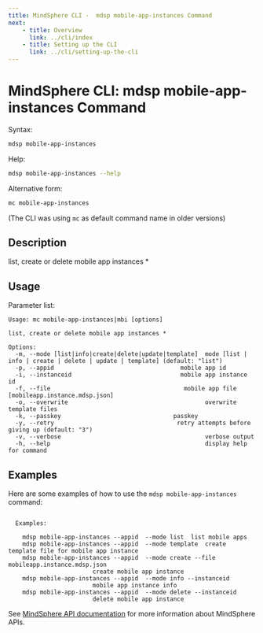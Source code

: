 ```yaml
---
title: MindSphere CLI -  mdsp mobile-app-instances Command
next:
    - title: Overview
      link: ../cli/index
    - title: Setting up the CLI
      link: ../cli/setting-up-the-cli
---
```


# MindSphere CLI: mdsp mobile-app-instances Command

Syntax:

```bash
mdsp mobile-app-instances
```

Help:

```bash
mdsp mobile-app-instances --help
```

Alternative form:

```bash
mc mobile-app-instances
```

(The CLI was using `mc` as default command name in older versions)

## Description

list, create or delete mobile app instances *

## Usage

Parameter list:

```text
Usage: mc mobile-app-instances|mbi [options]

list, create or delete mobile app instances *

Options:
  -m, --mode [list|info|create|delete|update|template]  mode [list | info | create | delete | update | template] (default: "list")
  -p, --appid                                    mobile app id
  -i, --instanceid                               mobile app instance id
  -f, --file                                      mobile app file [mobileapp.instance.mdsp.json]
  -o, --overwrite                                       overwrite template files
  -k, --passkey                                passkey
  -y, --retry                                   retry attempts before giving up (default: "3")
  -v, --verbose                                         verbose output
  -h, --help                                            display help for command

```

## Examples

Here are some examples of how to use the `mdsp mobile-app-instances` command:

```text

  Examples:

    mdsp mobile-app-instances --appid  --mode list 	list mobile apps
    mdsp mobile-app-instances --appid  --mode template 	create template file for mobile app instance
    mdsp mobile-app-instances --appid  --mode create --file mobileapp.instance.mdsp.json 
						create mobile app instance
    mdsp mobile-app-instances --appid  --mode info --instanceid 
						mobile app instance info
    mdsp mobile-app-instances --appid  --mode delete --instanceid 
						delete mobile app instance

```

See [MindSphere API documentation](https://documentation.mindsphere.io/MindSphere/apis/index.html) for more information about MindSphere APIs.